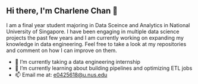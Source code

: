 ## Hi there, I'm Charlene Chan 👋

I am a final year student majoring in Data Sceince and Analytics in National University of Singapore. I have been engaging in multiple data science projects the past few years and I am currently working on expanding my knowledge in data engineering. Feel free to take a look at my repositories and comment on how I can improve on them. 


- 🔭 I’m currently taking a data engineering internship
- 🌱 I’m currently learning about building pipelines and optimizing ETL jobs
- 📫 Email me at: e0425618@u.nus.edu
